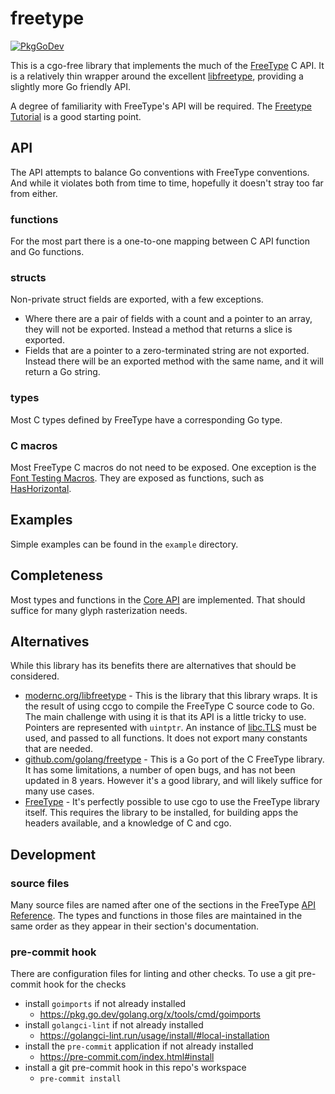 # freetype

[![PkgGoDev](https://pkg.go.dev/badge/github.com/pekim/freetype)](https://pkg.go.dev/github.com/pekim/freetype)

This is a cgo-free library that implements the much of the [FreeType](https://freetype.org/) C API.
It is a relatively thin wrapper around the excellent [libfreetype](https://pkg.go.dev/modernc.org/libfreetype),
providing a slightly more Go friendly API.

A degree of familiarity with FreeType's API will be required.
The [Freetype Tutorial](https://freetype.org/freetype2/docs/tutorial/index.html) is a good starting point.

## API

The API attempts to balance Go conventions with FreeType conventions.
And while it violates both from time to time, hopefully it doesn't stray too far from either.

### functions

For the most part there is a one-to-one mapping between C API function and Go functions.

### structs

Non-private struct fields are exported, with a few exceptions.

- Where there are a pair of fields with a count and a pointer to an array, they will not be exported.
  Instead a method that returns a slice is exported.
- Fields that are a pointer to a zero-terminated string are not exported.
  Instead there will be an exported method with the same name, and it will return a Go string.

### types

Most C types defined by FreeType have a corresponding Go type.

### C macros

Most FreeType C macros do not need to be exposed.
One exception is the [Font Testing Macros](https://freetype.org/freetype2/docs/reference/ft2-font_testing_macros.html).
They are exposed as functions, such as
[HasHorizontal](https://pkg.go.dev/pekim/freetype#Face.HasHorizontal).

## Examples

Simple examples can be found in the `example` directory.

## Completeness

Most types and functions in the [Core API](https://freetype.org/freetype2/docs/reference/index.html#core-api) are implemented.
That should suffice for many glyph rasterization needs.

## Alternatives

While this library has its benefits there are alternatives that should be considered.

- [modernc.org/libfreetype](https://pkg.go.dev/modernc.org/libfreetype) -
  This is the library that this library wraps.
  It is the result of using ccgo to compile the FreeType C source code to Go.
  The main challenge with using it is that its API is a little tricky to use.
  Pointers are represented with `uintptr`. An instance of [libc.TLS](https://pkg.go.dev/modernc.org/libc#TLS) must be used,
  and passed to all functions. It does not export many constants that are needed.
- [github.com/golang/freetype](https://pkg.go.dev/github.com/golang/freetype) -
  This is a Go port of the C FreeType library.
  It has some limitations, a number of open bugs, and has not been updated in 8 years.
  However it's a good library, and will likely suffice for many use cases.
- [FreeType](https://freetype.org/) -
  It's perfectly possible to use cgo to use the FreeType library itself.
  This requires the library to be installed, for building apps the headers available,
  and a knowledge of C and cgo.

## Development

### source files

Many source files are named after one of the sections in the FreeType
[API Reference](https://freetype.org/freetype2/docs/reference/index.html).
The types and functions in those files are maintained in the same order as they appear in their section's documentation.

### pre-commit hook

There are configuration files for linting and other checks.
To use a git pre-commit hook for the checks

- install `goimports` if not already installed
  - https://pkg.go.dev/golang.org/x/tools/cmd/goimports
- install `golangci-lint` if not already installed
  - https://golangci-lint.run/usage/install/#local-installation
- install the `pre-commit` application if not already installed
  - https://pre-commit.com/index.html#install
- install a git pre-commit hook in this repo's workspace
  - `pre-commit install`
